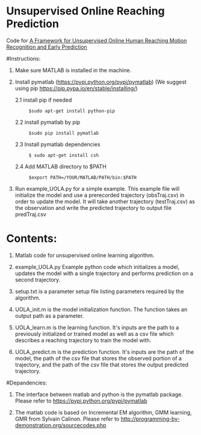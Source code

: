 # Unsupervised Online Reaching Prediction
Code for [A Framework for Unsupervised Online Human Reaching Motion Recognition and Early Prediction](http://arc.wpi.edu/download.php?p=44)

#Instructions:
1. Make sure MATLAB is installed in the machine.

2. Install pymatlab (https://pypi.python.org/pypi/pymatlab)
      (We suggest using pip https://pip.pypa.io/en/stable/installing/)

      2.1 install pip if needed
      
            $sudo apt-get install python-pip
      
      2.2 install pymatlab by pip
      
            $sudo pip install pymatlab

      2.3 Install pymatlab dependencies
      
            $ sudo apt-get install csh
  
      2.4 Add MATLAB directory to $PATH
      
            $export PATH=/YOUR/MATLAB/PATH/bin:$PATH

3. Run example_UOLA.py for a simple example. This example file will initialize the model and use a prerecorded trajectory (obsTraj.csv) in order to update the model. It will take another trajectory (testTraj.csv) as the observation and write the predicted trajectory to output file predTraj.csv 

# Contents:
1. Matlab code for unsupervised online learning algorithm.

2. example_UOLA.py Example python code which initializes a model, updates the model with a single trajectory and performs prediction on a second  trajectory.

3. setup.txt is a parameter setup file listing parameters required by the algorithm.

4. UOLA_init.m is the model initialization function.  The function takes an output path as a parameter.

5. UOLA_learn.m is the learning function.  It's inputs are the path to a previously initialized or trained model as well as a csv file which describes a reaching trajectory to train the model with.

6. UOLA_predict.m is the prediction function. It's inputs are the path of the model, the path of the csv file that stores the observed portion of a trajectory, and the path of the csv file that stores the output predicted trajectory.

#Depandencies:

1. The interface between matlab and python is the pymatlab package. Please refer to https://pypi.python.org/pypi/pymatlab

2. The matlab code is based on Incremental EM algorithm, GMM learning, GMR from Sylvain Calinon. Please refer to http://programming-by-demonstration.org/sourcecodes.php
